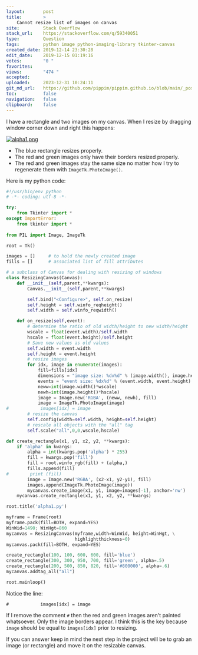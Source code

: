 ```yaml
---
layout:       post
title:        >
    Cannot resize list of images on canvas
site:         Stack Overflow
stack_url:    https://stackoverflow.com/q/59340051
type:         Question
tags:         python image python-imaging-library tkinter-canvas
created_date: 2019-12-14 23:30:28
edit_date:    2019-12-15 01:19:16
votes:        "0 "
favorites:    
views:        "474 "
accepted:     
uploaded:     2023-12-31 10:24:11
git_md_url:   https://github.com/pippim/pippim.github.io/blob/main/_posts/2019/2019-12-14-Cannot-resize-list-of-images-on-canvas.md
toc:          false
navigation:   false
clipboard:    false
---
```


I have a rectangle and two images on my canvas. When I resize by dragging window corner down and right this happens:

[![alpha1.png][1]][1]

- The blue rectangle resizes properly.
- The red and green images only have their borders resized properly.
- The red and green images stay the same size no matter how I try to regenerate them with `ImageTk.PhotoImage()`.

Here is my python code:

``` python
#!/usr/bin/env python
# -*- coding: utf-8 -*-

try:
    from Tkinter import *
except ImportError:
    from tkinter import *
    
from PIL import Image, ImageTk

root = Tk()

images = []     # to hold the newly created image
fills = []      # associated list of fill attributes

# a subclass of Canvas for dealing with resizing of windows
class ResizingCanvas(Canvas):
    def __init__(self,parent,**kwargs):
        Canvas.__init__(self,parent,**kwargs)

        self.bind("<Configure>", self.on_resize)
        self.height = self.winfo_reqheight()
        self.width = self.winfo_reqwidth()

    def on_resize(self,event):
        # determine the ratio of old width/height to new width/height
        wscale = float(event.width)/self.width
        hscale = float(event.height)/self.height
        # Save new values as old values
        self.width = event.width
        self.height = event.height
        # resize images
        for idx, image in enumerate(images):
            fill=fills[idx]
            dimensions = "image size: %dx%d" % (image.width(), image.height())
            events = "event size: %dx%d" % (event.width, event.height)
            neww=int(image.width()*wscale)
            newh=int(image.height()*hscale)
            image = Image.new('RGBA', (neww, newh), fill)
            image = ImageTk.PhotoImage(image)
#            images[idx] = image
        # resize the canvas 
        self.config(width=self.width, height=self.height)
        # rescale all objects with the "all" tag
        self.scale("all",0,0,wscale,hscale)

def create_rectangle(x1, y1, x2, y2, **kwargs):
    if 'alpha' in kwargs:
        alpha = int(kwargs.pop('alpha') * 255)
        fill = kwargs.pop('fill')
        fill = root.winfo_rgb(fill) + (alpha,)
        fills.append(fill)
#        print (fill)
        image = Image.new('RGBA', (x2-x1, y2-y1), fill)
        images.append(ImageTk.PhotoImage(image))
        mycanvas.create_image(x1, y1, image=images[-1], anchor='nw')
    mycanvas.create_rectangle(x1, y1, x2, y2, **kwargs)

root.title('alpha1.py')

myframe = Frame(root)
myframe.pack(fill=BOTH, expand=YES)
WinWid=1490; WinHgt=860
mycanvas = ResizingCanvas(myframe,width=WinWid, height=WinHgt, \
                          highlightthickness=0)
mycanvas.pack(fill=BOTH, expand=YES)

create_rectangle(100, 100, 600, 600, fill='blue')
create_rectangle(300, 300, 950, 700, fill='green', alpha=.5)
create_rectangle(200, 500, 850, 820, fill='#800000', alpha=.6)
mycanvas.addtag_all("all")

root.mainloop()
```

Notice the line:

``` 
#            images[idx] = image
```

If I remove the comment `#` then the red and green images aren't painted whatsoever. Only the image borders appear. I think this is the key because `image` should be equal to `images[idx]` prior to resizing.

If you can answer keep in mind the next step in the project will be to grab an image (or rectangle) and move it on the resizable canvas.

  [1]: https://i.stack.imgur.com/MvUOB.png
